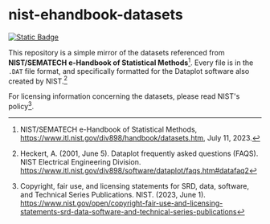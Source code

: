 # nist-ehandbook-datasets

[![Static Badge](https://img.shields.io/badge/doi-10.18434%2FM32189-blue?label=doi&color=blue)](https://doi.org/10.18434/M32189)

This repository is a simple mirror of the datasets referenced from **NIST/SEMATECH e-Handbook of Statistical Methods**[^nist-datasets]. Every file is in the `.DAT` file format, and specifically formatted for the Dataplot software also created by NIST.[^dataplot-file-format]

For licensing information concerning the datasets, please read NIST's policy[^nist-license].

[^dataplot-file-format]: Heckert, A. (2001, June 5). Dataplot frequently asked questions (FAQS). NIST Electrical Engineering Division. <https://www.itl.nist.gov/div898/software/dataplot/faqs.htm#datafaq2>
[^nist-datasets]: NIST/SEMATECH e-Handbook of Statistical Methods, <https://www.itl.nist.gov/div898/handbook/datasets.htm>, July 11, 2023.
[^nist-license]: Copyright, fair use, and licensing statements for SRD, data, software, and Technical Series Publications. NIST. (2023, June 1). <https://www.nist.gov/open/copyright-fair-use-and-licensing-statements-srd-data-software-and-technical-series-publications>
